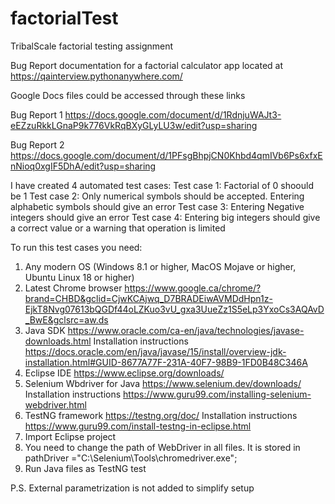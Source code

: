 # factorialTest
TribalScale factorial testing assignment

Bug Report documentation for a factorial calculator app located at https://qainterview.pythonanywhere.com/

Google Docs files could be accessed through these links

Bug Report 1 https://docs.google.com/document/d/1RdnjuWAJt3-eEZzuRkkLGnaP9k776VkRqBXyGLyLU3w/edit?usp=sharing

Bug Report 2 https://docs.google.com/document/d/1PFsgBhpjCN0Khbd4qmIVb6Ps6xfxEnNioq0xgIF5DhA/edit?usp=sharing


I have created 4 automated test cases:
Test case 1: Factorial of 0 shoould be 1
Test case 2: Only numerical symbols should be accepted. Entering alphabetic symbols should give an error
Test case 3: Entering Negative integers should give an error
Test case 4: Entering big integers should give a correct value or a warning that operation is limited

To run this test cases you need:
1. Any modern OS (Windows 8.1 or higher, MacOS Mojave or higher, Ubuntu Linux 18 or higher)
2. Latest Chrome browser https://www.google.ca/chrome/?brand=CHBD&gclid=CjwKCAjwq_D7BRADEiwAVMDdHpn1z-EjkT8Nvg07613bQGDf44oLZKuo3vU_gxa3UueZz1S5eLp3YxoCs3AQAvD_BwE&gclsrc=aw.ds
3. Java SDK https://www.oracle.com/ca-en/java/technologies/javase-downloads.html
   Installation instructions https://docs.oracle.com/en/java/javase/15/install/overview-jdk-installation.html#GUID-8677A77F-231A-40F7-98B9-1FD0B48C346A
4. Eclipse IDE https://www.eclipse.org/downloads/
5. Selenium Wbdriver for Java https://www.selenium.dev/downloads/
   Installation instructions https://www.guru99.com/installing-selenium-webdriver.html
6. TestNG framework https://testng.org/doc/
   Installation instructions https://www.guru99.com/install-testng-in-eclipse.html
7. Import Eclipse project
8. You need to change the path of WebDriver in all files. It is stored in pathDriver ="C:\\Selenium\\Tools\\chromedriver.exe";
9. Run Java files as TestNG test

P.S. External parametrization is not added to simplify setup

